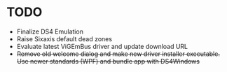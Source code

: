 # TODO

* Finalize DS4 Emulation
* Raise Sixaxis default dead zones
* Evaluate latest ViGEmBus driver and update download URL
* ~~Remove old welcome dialog and make new driver installer executable.
Use newer standards (WPF) and bundle app with DS4Windows~~

